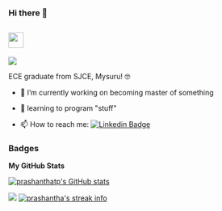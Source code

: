 ### Hi there 👋 

<!--
**PrashanthaTP/PrashanthaTP** is a ✨ _special_ ✨ repository because its `README.md` (this file) appears on your GitHub profile.-->


<h2 align="Left"><img src="https://media.giphy.com/media/WUlplcMpOCEmTGBtBW/giphy.gif" width="30"></h3>

![](https://komarev.com/ghpvc/?username=PrashanthaTP&color=blue)
<!--
[![HitCount](http://hits.dwyl.com/PrashanthaTP/PrashanthaTP.svg)](http://hits.dwyl.com/PrashanthaTP/PrashanthaTP)
-->

ECE graduate from SJCE, Mysuru! 🤓

- 🔭 I’m currently working on becoming master of something 
<!--
- 🤔 I’m looking for help in learning about AI, Web Development
-->
- 🚀 learning to program "stuff"

- 📫 How to reach me:     [![Linkedin Badge](https://img.shields.io/badge/-LinkedIn-blue?style=flat-square&logo=Linkedin&logoColor=white&link=https://www.linkedin.com/in/prashantha-t-p-2866731aa/)](https://www.linkedin.com/in/prashantha-t-p-2866731aa/) 

<!--
- ⚡ Fun fact: Jack of all trades , Master of None ! 
-->
<!--
### Some stats 
-->

<!-- <a href="https://github.com/anuraghazra/github-readme-stats"> -->
<!--
  <img align="center" src="https://github-readme-stats-git-masterrstaa-rickstaa.vercel.app/api?username=prashanthatp&show_icons=true&theme=dark" />
  -->
<!-- </a> -->

<!-- <a href="https://github.com/prashanthatp/prashanthatp"> -->
<!--
  <img align="center" src="https://github-readme-stats-git-masterrstaa-rickstaa.vercel.app/api/top-langs/?username=prashanthatp&layout=compact&theme=dark" />
  -->
<!-- </a> -->


### Badges

<b>My GitHub Stats</b>

<a href="http://www.github.com/prashanthatp"><img src="https://awesome-github-stats.azurewebsites.net/user-stats/PrashanthaTP?theme=dark" alt="prashanthatp's GitHub stats" /></a>


<!--
<a href="http://www.github.com/prashanthatp"><img src="https://github-readme-activity-graph.cyclic.app/graph?username=prashanthatp&bg_color=0f172a&color=ffffff&line=10b981&point=ffffff&area_color=0f172a&area=true&hide_border=true&custom_title=GitHub%20Commits%20Graph" alt="GitHub Commits Graph" /></a>
-->
<img src="https://github-readme-stats.vercel.app/api/top-langs/?username=prashanthatp&theme=vue-dark&show_icons=true&hide_border=true&layout=compact" />
<a href="http://www.github.com/prashanthatp"><img src="https://github-readme-streak-stats.herokuapp.com/?user=prashanthatp&theme=vue-dark&hide_border=true" alt="prashantha's streak info"/></a>
